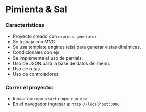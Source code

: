 # Pimienta & Sal

### Caracteristicas

- Proyecto creado con `express-generator`
- Se trabaja con MVC.
- Se usa template engines (ejs) para generar vistas dinámicas.
- Condicionales con ejs.
- Se implementa el uso de partials.
- Uso de JSON para la base de datos del menú.
- Uso de rutas.
- Uso de controladores.

### Correr el proyecto:
- Iniciar con `npm start` o `npm run dev`
- En el navegador ingresar a: `http://localhost:3000`